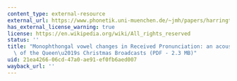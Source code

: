 ```yaml
---
content_type: external-resource
external_url: https://www.phonetik.uni-muenchen.de/~jmh/papers/harrington00.jipa.pdf
has_external_license_warning: true
license: https://en.wikipedia.org/wiki/All_rights_reserved
status: ''
title: "Monophthongal vowel changes in Received Pronunciation: an acoustic analysis\
  \ of the Queen\u2019s Christmas Broadcasts (PDF - 2.3 MB)"
uid: 21ea4266-06cd-47a0-ae91-ef0fb6aed007
wayback_url: ''
---
```

